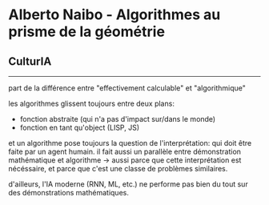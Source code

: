# Alberto Naibo - Algorithmes au prisme de la géométrie

## CulturIA

---


part de la différence entre "effectivement calculable" et "algorithmique"

les algorithmes glissent toujours entre deux plans:
- fonction abstraite (qui n'a pas d'impact sur/dans le monde)
- fonction en tant qu'object (LISP, JS)

et un algorithme pose toujours la question de l'interprétation: qui doit être faite par un agent humain. il fait aussi un parallèle entre démonstration mathématique et algorithme -> aussi parce que cette interprétation est nécéssaire, et parce que c'est une classe de problèmes similaires.

d'ailleurs, l'IA moderne (RNN, ML, etc.) ne performe pas bien du tout sur des démonstrations mathématiques.